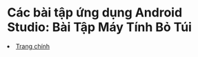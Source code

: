 <h1>Các bài tập ứng dụng Android Studio: Bài Tập Máy Tính Bỏ Túi</h1>

<li><a href="https://github.com/nkhoa62/Android-Studio">Trang chính</a></li>
